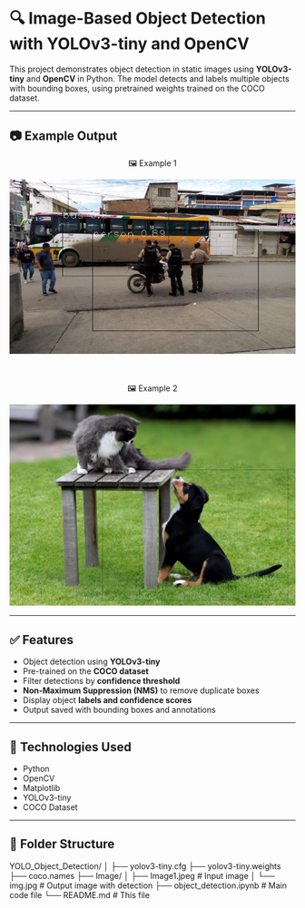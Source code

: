 # 🔍 Image-Based Object Detection with YOLOv3-tiny and OpenCV

This project demonstrates object detection in static images using **YOLOv3-tiny** and **OpenCV** in Python. The model detects and labels multiple objects with bounding boxes, using pretrained weights trained on the COCO dataset.

-------------------------------
## 📷 Example Output

<p float="left">
  <div align="center">
    <p>🖼️ Example 1</p>
    <img src="Image/img1.jpg" width="800"/>
  </div>
   <br>
   </br>
  <div align="center">
    <p>🖼️ Example 2</p>
    <img src="Image/img7.jpg" width="800"/>
  </div>
</p>

-----------------

## ✅ Features

- Object detection using **YOLOv3-tiny**
- Pre-trained on the **COCO dataset**
- Filter detections by **confidence threshold**
- **Non-Maximum Suppression (NMS)** to remove duplicate boxes
- Display object **labels and confidence scores**
- Output saved with bounding boxes and annotations

---

## 🧰 Technologies Used

- Python
- OpenCV
- Matplotlib
- YOLOv3-tiny
- COCO Dataset

---

## 📁 Folder Structure

YOLO_Object_Detection/
│
├── yolov3-tiny.cfg
├── yolov3-tiny.weights
├── coco.names
├── Image/
│ ├── Image1.jpeg # Input image
│ └── img.jpg # Output image with detection
├── object_detection.ipynb # Main code file
└── README.md # This file
